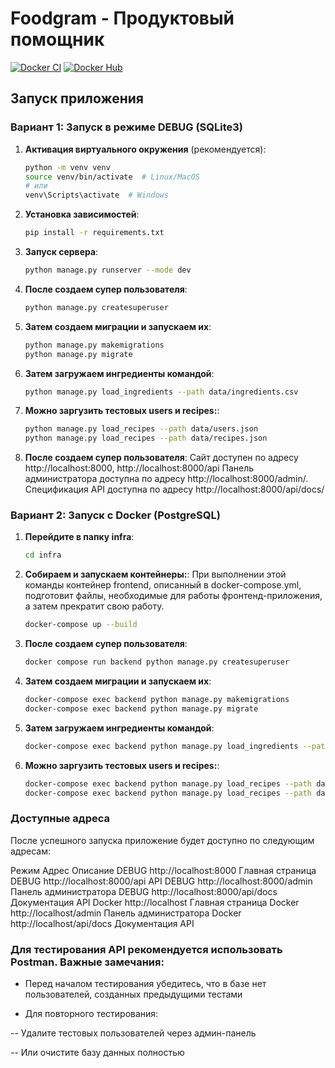 # Foodgram - Продуктовый помощник

[![Docker CI](https://github.com/Daviiks/foodgram-st/actions/workflows/docker-image.yml/badge.svg)](https://github.com/Daviiks/foodgram-st/actions/workflows/docker-image.yml)
[![Docker Hub](https://img.shields.io/badge/Docker%20Hub-foodgram--backend-blue)](https://hub.docker.com/r/daviiel/foodgram-backend)

## Запуск приложения

### Вариант 1: Запуск в режиме DEBUG (SQLite3)
1. **Активация виртуального окружения** (рекомендуется):
   ```bash
   python -m venv venv
   source venv/bin/activate  # Linux/MacOS
   # или
   venv\Scripts\activate  # Windows
2. **Установка зависимостей**:
   ```bash
   pip install -r requirements.txt
3. **Запуск сервера**:
   ```bash
   python manage.py runserver --mode dev
4. **После создаем супер пользователя**:
   ```bash
   python manage.py createsuperuser
5. **Затем создаем миграции и запускаем их**:
   ```bash
   python manage.py makemigrations
   python manage.py migrate
6. **Затем загружаем ингредиенты командой**:
   ```bash
   python manage.py load_ingredients --path data/ingredients.csv   
7. **Можно заргузить тестовых users и recipes:**:
   ```bash
   python manage.py load_recipes --path data/users.json
   python manage.py load_recipes --path data/recipes.json   
8. **После создаем супер пользователя**:
   Сайт доступен по адресу http://localhost:8000, http://localhost:8000/api
   Панель администратора доступна по адресу http://localhost:8000/admin/.
   Спецификация API доступна по адресу http://localhost:8000/api/docs/

### Вариант 2: Запуск с Docker (PostgreSQL)
1. **Перейдите в папку infra**:
   ```bash
   cd infra
2. **Собираем и запускаем контейнеры:**:
При выполнении этой команды контейнер frontend, описанный в docker-compose.yml, подготовит файлы, необходимые для работы фронтенд-приложения, а затем прекратит свою работу.
   ```bash
   docker-compose up --build
3. **После создаем супер пользователя**:
   ```bash
   docker compose run backend python manage.py createsuperuser
4. **Затем создаем миграции и запускаем их**:
   ```bash
   docker-compose exec backend python manage.py makemigrations
   docker-compose exec backend python manage.py migrate
5. **Затем загружаем ингредиенты командой**:
   ```bash
   docker-compose exec backend python manage.py load_ingredients --path data/ingredients.csv   
6. **Можно заргузить тестовых users и recipes:**:
   ```bash
   docker-compose exec backend python manage.py load_recipes --path data/users.json
   docker-compose exec backend python manage.py load_recipes --path data/recipes.json
   
### Доступные адреса
После успешного запуска приложение будет доступно по следующим адресам:

Режим	Адрес	Описание
DEBUG	http://localhost:8000	Главная страница
DEBUG	http://localhost:8000/api	API
DEBUG	http://localhost:8000/admin	Панель администратора
DEBUG	http://localhost:8000/api/docs	Документация API
Docker	http://localhost	Главная страница
Docker	http://localhost/admin	Панель администратора
Docker	http://localhost/api/docs	Документация API

### Для тестирования API рекомендуется использовать Postman. Важные замечания:

- Перед началом тестирования убедитесь, что в базе нет пользователей, созданных предыдущими тестами

- Для повторного тестирования:

 -- Удалите тестовых пользователей через админ-панель

 -- Или очистите базу данных полностью

